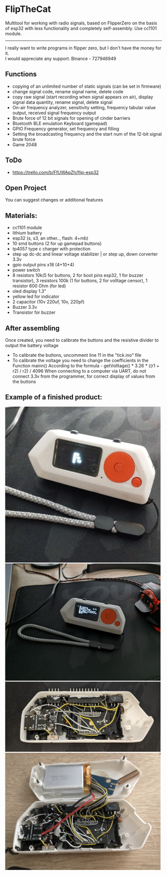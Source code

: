 # FlipTheCat

Multitool for working with radio signals, based on FlipperZero on the basis of esp32 with less functionality and completely self-assembly. Use cc1101 module.
___
I really want to write programs in flipper zero, but I don't have the money for it.  
I would appreciate any support.
Binance - 727946949

## Functions
- copying of an unlimited number of static signals (can be set in firmware)
- change signal code, rename signal name, delete code
- copy raw signal (start recording when signal appears on air), display signal data quantity, rename signal, delete signal
- On-air frequency analyzer, sensitivity setting, frequency tabular value output, received signal frequency output
- Brute force of 12 bit signals for opening of cinder barriers
- Bluetooth BLE emulation Keyboard (gamepad)
- GPIO Frequency generator, set frequency and filling
- Setting the broadcasting frequency and the start num of the 12-bit signal brute force
- Game 2048

## ToDo
- https://trello.com/b/FfUWApZh/flip-esp32

## Open Project
You can suggest changes or additional features

## Materials:
- cc1101 module
- lithium battery
- esp32 (s, s3, an other.., flash: 4+mb)
- 10 smd buttons (2 for up gamepad buttons)
- tp4057 type c charger with protection
- step up dc-dc and linear voltage stabilizer | or step up, down corverter 3.3v
- gpio output pins x18 (4+10+4)
- power switch
- 8 resistors 10k(5 for buttons, 2 for boot pins esp32, 1 for buzzer transistor), 3 resistors 100k (1 for buttons, 2 for volltage censor), 1 resistor 600 Ohm (for led)
- oled display 1.3"
- yellow led for indicator
- 2 capacitor (10v 220uf, 10v, 220pf)
- Buzzer 3.3v
- Transistor for buzzer

## After assembling
Once created, you need to calibrate the buttons and the resistive divider to output the battery voltage
* To calibrate the buttons, uncomment line 11 in the "tick.ino" file
* To calibrate the voltage you need to change the coefficients in the Function mainn()
According to the formula - getVolltage() * 3.26 * ((r1 + r2) / r2) / 4096
When connecting to a computer via UART, do not connect 3.3v from the programmer, for correct display of values from the buttons



##	Example of a finished product:
<img src="https://github.com/SladkayaDoza/FlipTheCat/blob/index.html/images/IMG_20240229_224614_977.jpg" width="500">
<img src="https://github.com/SladkayaDoza/FlipTheCat/blob/index.html/images/IMG_20240229_224615_312.jpg" width="500">
<img src="https://github.com/SladkayaDoza/FlipTheCat/blob/index.html/images/IMG_20240229_224504_879.jpg" width="500">
<img src="https://github.com/SladkayaDoza/FlipTheCat/blob/index.html/images/IMG_20240229_224555_843.jpg" width="500">
